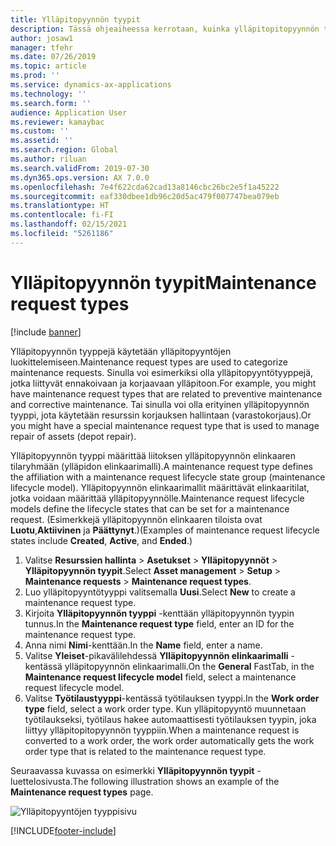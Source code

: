 ```yaml
---
title: Ylläpitopyynnön tyypit
description: Tässä ohjeaiheessa kerrotaan, kuinka ylläpitopitopyynnön tyypit määritetään resurssien hallinnassa.
author: josaw1
manager: tfehr
ms.date: 07/26/2019
ms.topic: article
ms.prod: ''
ms.service: dynamics-ax-applications
ms.technology: ''
ms.search.form: ''
audience: Application User
ms.reviewer: kamaybac
ms.custom: ''
ms.assetid: ''
ms.search.region: Global
ms.author: riluan
ms.search.validFrom: 2019-07-30
ms.dyn365.ops.version: AX 7.0.0
ms.openlocfilehash: 7e4f622cda62cad13a8146cbc26bc2e5f1a45222
ms.sourcegitcommit: eaf330dbee1db96c20d5ac479f007747bea079eb
ms.translationtype: HT
ms.contentlocale: fi-FI
ms.lasthandoff: 02/15/2021
ms.locfileid: "5261186"
---
```

# <a name="maintenance-request-types"></a><span data-ttu-id="ddd13-103">Ylläpitopyynnön tyypit</span><span class="sxs-lookup"><span data-stu-id="ddd13-103">Maintenance request types</span></span>

[!include [banner](../../includes/banner.md)]

 

<span data-ttu-id="ddd13-104">Ylläpitopyynnön tyyppejä käytetään ylläpitopyyntöjen luokittelemiseen.</span><span class="sxs-lookup"><span data-stu-id="ddd13-104">Maintenance request types are used to categorize maintenance requests.</span></span> <span data-ttu-id="ddd13-105">Sinulla voi esimerkiksi olla ylläpitopyyntötyyppejä, jotka liittyvät ennakoivaan ja korjaavaan ylläpitoon.</span><span class="sxs-lookup"><span data-stu-id="ddd13-105">For example, you might have maintenance request types that are related to preventive maintenance and corrective maintenance.</span></span> <span data-ttu-id="ddd13-106">Tai sinulla voi olla erityinen ylläpitopyynnön tyyppi, jota käytetään resurssin korjauksen hallintaan (varastokorjaus).</span><span class="sxs-lookup"><span data-stu-id="ddd13-106">Or you might have a special maintenance request type that is used to manage repair of assets (depot repair).</span></span>

<span data-ttu-id="ddd13-107">Ylläpitopyynnön tyyppi määrittää liitoksen ylläpitopyynnön elinkaaren tilaryhmään (ylläpidon elinkaarimalli).</span><span class="sxs-lookup"><span data-stu-id="ddd13-107">A maintenance request type defines the affiliation with a maintenance request lifecycle state group (maintenance lifecycle model).</span></span> <span data-ttu-id="ddd13-108">Ylläpitopyynnön elinkaarimallit määrittävät elinkaaritilat, jotka voidaan määrittää ylläpitopyynnölle.</span><span class="sxs-lookup"><span data-stu-id="ddd13-108">Maintenance request lifecycle models define the lifecycle states that can be set for a maintenance request.</span></span> <span data-ttu-id="ddd13-109">(Esimerkkejä ylläpitopyynnön elinkaaren tiloista ovat **Luotu**,**Aktiivinen** ja **Päättynyt**.)</span><span class="sxs-lookup"><span data-stu-id="ddd13-109">(Examples of maintenance request lifecycle states include **Created**, **Active**, and **Ended**.)</span></span>

1. <span data-ttu-id="ddd13-110">Valitse **Resurssien hallinta** \> **Asetukset** \> **Ylläpitopyynnöt** \> **Ylläpitopyynnön tyypit**.</span><span class="sxs-lookup"><span data-stu-id="ddd13-110">Select **Asset management** \> **Setup** \> **Maintenance requests** \> **Maintenance request types**.</span></span>
2. <span data-ttu-id="ddd13-111">Luo ylläpitopyyntötyyppi valitsemalla **Uusi**.</span><span class="sxs-lookup"><span data-stu-id="ddd13-111">Select **New** to create a maintenance request type.</span></span>
3. <span data-ttu-id="ddd13-112">Kirjoita **Ylläpitopyynnön tyyppi** -kenttään ylläpitopyynnön tyypin tunnus.</span><span class="sxs-lookup"><span data-stu-id="ddd13-112">In the **Maintenance request type** field, enter an ID for the maintenance request type.</span></span>
4. <span data-ttu-id="ddd13-113">Anna nimi **Nimi**-kenttään.</span><span class="sxs-lookup"><span data-stu-id="ddd13-113">In the **Name** field, enter a name.</span></span>
5. <span data-ttu-id="ddd13-114">Valitse **Yleiset**-pikavälilehdessä **Ylläpitopyynnön elinkaarimalli** -kentässä ylläpitopyynnön elinkaarimalli.</span><span class="sxs-lookup"><span data-stu-id="ddd13-114">On the **General** FastTab, in the **Maintenance request lifecycle model** field, select a maintenance request lifecycle model.</span></span>
6. <span data-ttu-id="ddd13-115">Valitse **Työtilaustyyppi**-kentässä työtilauksen tyyppi.</span><span class="sxs-lookup"><span data-stu-id="ddd13-115">In the **Work order type** field, select a work order type.</span></span> <span data-ttu-id="ddd13-116">Kun ylläpitopyyntö muunnetaan työtilaukseksi, työtilaus hakee automaattisesti työtilauksen tyypin, joka liittyy ylläpitopitopyynnön tyyppiin.</span><span class="sxs-lookup"><span data-stu-id="ddd13-116">When a maintenance request is converted to a work order, the work order automatically gets the work order type that is related to the maintenance request type.</span></span>

<span data-ttu-id="ddd13-117">Seuraavassa kuvassa on esimerkki **Ylläpitopyynnön tyypit** -luettelosivusta.</span><span class="sxs-lookup"><span data-stu-id="ddd13-117">The following illustration shows an example of the **Maintenance request types** page.</span></span>

![Ylläpitopyyntöjen tyyppisivu](media/07-setup-for-requests.png)


[!INCLUDE[footer-include](../../../includes/footer-banner.md)]